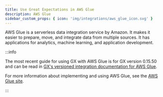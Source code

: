 ```yaml
---
title: Use Great Expectations in AWS Glue
description: AWS Glue
sidebar_custom_props: { icon: 'img/integrations/aws_glue_icon.svg' }
---
```


AWS Glue is a serverless data integration service by Amazon.  It makes it easier to prepare, move, and integrate data from multiple sources.  It has applications for analytics, machine learning, and application development.

:::info 

The most recent guide for using GX with AWS Glue is for GX version 0.15.50 and can be read in [GX's versioned integration documentation for AWS Glue](/docs/0.15.50/deployment_patterns/how_to_use_great_expectations_in_aws_glue).

For more information about implementing and using AWS Glue, see the [AWS Glue site](https://aws.amazon.com/glue/).

:::
